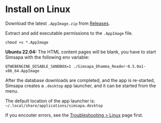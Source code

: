 # Install on Linux

Download the latest `.AppImage.zip` from [Releases](https://github.com/simsapa/simsapa/releases/).

Extract and add executable permissions to the `.AppImage` file.

```
chmod +x *.AppImage
```

**Ubuntu 22.04:** The HTML content pages will be blank, you have to start Simsapa with the following env variable:

``` shell
QTWEBENGINE_DISABLE_SANDBOX=1 ./Simsapa_Dhamma_Reader-0.5.0a1-x86_64.AppImage
```

After the database downloads are completed, and the app is re-started, Simsapa creates a `.desktop` app launcher, and it can be started from the menu.

The default location of the app launcher is: `~/.local/share/applications/simsapa.desktop`

If you encouter errors, see the [Troubleshooting > Linux](../troubleshooting/linux.md) page first.

